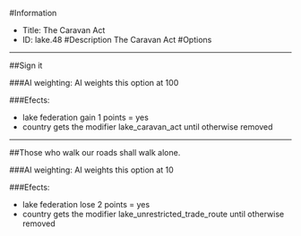 #Information
 - Title: The Caravan Act
 - ID: lake.48
#Description
The Caravan Act
#Options

___
##Sign it

###AI weighting:
AI weights this option at 100


###Efects:<ul><li>lake federation gain 1 points = yes</li><li>country gets the modifier lake_caravan_act until otherwise removed</li></ul>

___
##Those who walk our roads shall walk alone.

###AI weighting:
AI weights this option at 10


###Efects:<ul><li>lake federation lose 2 points = yes</li><li>country gets the modifier lake_unrestricted_trade_route until otherwise removed</li></ul>
